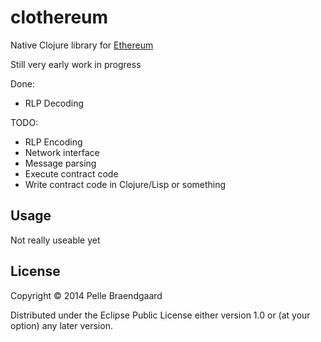 # clothereum

Native Clojure library for [Ethereum](http://ethereum.org)

Still very early work in progress

Done:

- RLP Decoding

TODO:

- RLP Encoding
- Network interface
- Message parsing
- Execute contract code
- Write contract code in Clojure/Lisp or something

## Usage

Not really useable yet

## License

Copyright © 2014 Pelle Braendgaard

Distributed under the Eclipse Public License either version 1.0 or (at
your option) any later version.
